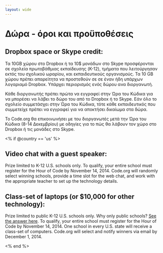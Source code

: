 ```yaml
---
layout: wide
---
```


# Δώρα - όροι και προϋποθέσεις

## Dropbox space or Skype credit:

Τα 10GB χώρου στο Dropbox ή τα 10$ μονάδων στο Skype προσφέρονται σε σχολεία πρωτοβάθμιας εκπαίδευσης (K-12), τμήματα που λειτούργησαν εκτός του σχολικού ωραρίου, και εκπαιδευτικούς οργανισμούς. Τα 10 GB χώρου πρέπει απαρείτητα να προστεθούν σε σε έναν ήδη υπάρχων λογαριαμό Dropbox. Υπάρχει περιορισμός ενός δώρου ανα διοργανωτή.

Κάθε διοργανωτής πρέπει πρώτα να εγγραφεί στην Ώρα του Κώδικα για να μπορέσει να λάβει το δώρο του από το Dropbox ή το Skype. Εάν όλο το σχολείο συμμετάσχει στην Ώρα του Κώδικα, τότε κάθε εκπαιδευτικός που συμμετείχε πρέπει να εγγραφεί για να αποκτήσει δικαίωμα στα δώρα.

Το Code.org θα επικοινωνήσει με του διοργανωτές μετά την Ώρα του Κώδικα (8-14 Δεκεμβρίου) με οδηγίες για το πώς θα λάβουν τον χώρο στο Dropbox ή τις μονάδες στο Skype.

<% if @country == 'us' %>

## Video chat with a guest speaker:

Prize limited to K-12 U.S. schools only. To qualify, your entire school must register for the Hour of Code by November 14, 2014. Code.org will randomly select winning schools, provide a time slot for the web chat, and work with the appropriate teacher to set up the technology details.

## Class-set of laptops (or $10,000 for other technology):

Prize limited to public K-12 U.S. schools only. Why only public schools? [See the answer here][1]. To qualify, your entire school must register for the Hour of Code by November 14, 2014. One school in every U.S. state will receive a class-set of computers. Code.org will select and notify winners via email by December 1, 2014.

 [1]: http://www.hourofcode.com/us#faq

<% end %>